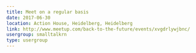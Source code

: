 ```yaml
---
title: Meet on a regular basis
date: 2017-06-30
location: Action House, Heidelberg, Heidelberg
link: http://www.meetup.com/back-to-the-future/events/xvgdrlywjbnc/
usergroup: smalltalkrn
type: usergroup
---
```

